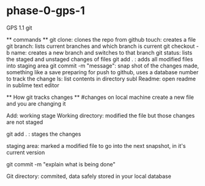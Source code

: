 # phase-0-gps-1
GPS 1.1 git

** commands **
git clone: clones the repo from github
touch: creates a file
git branch: lists current branches and which branch is current
git checkout -b name: creates a new branch and switches to that branch
git status: lists the staged and unstaged changes of files
git add . : adds all modified files into staging area
git commit -m "message": snap shot of the changes made, something like a save preparing for push to github, uses a database number to track the change
ls: list contents in directory
subl Readme: open readme in sublime text editor

** How git tracks changes **
#changes on local machine
create a new file and you are changing it

Add: working stage
Working directory: modified the file but those changes are not staged

git add . : stages the changes

staging area: marked a modified file to go into the next snapshot, in it's current version

git commit -m "explain what is being done"

Git directory: commited, data safely stored in your local database


